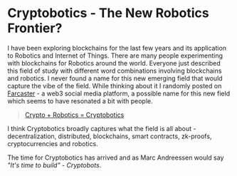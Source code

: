 # Cryptobotics - The New Robotics Frontier? 

I have been exploring blockchains for the last few years and its application to Robotics and Internet of Things. There are many people experimenting with blockchains for Robotics around the world. Everyone just described this field of study with different word combinations involving blockchains and robotics. I never found a name for this new emerging field that would capture the vibe of the field. While thinking about it I randomly posted on [Farcaster][Farcaster] - a web3 social media platform, a possible name for this new field which seems to have resonated a bit with people. 

> [Crypto + Robotics = Cryptobotics](https://warpcast.com/anurajenp/0xea820529)

I think Cryptobotics broadly captures what the field is all about - decentralization, distributed, blockchains, smart contracts, zk-proofs, cryptocurrencies and robotics. 

The time for Cryptobotics has arrived and as Marc Andreessen would say _"It's time to build" - Cryptobots_. 

[Farcaster]: https://www.farcaster.xyz/